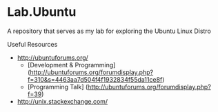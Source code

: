 # Lab.Ubuntu
A repository that serves as my lab for exploring the Ubuntu Linux Distro


Useful Resources
* http://ubuntuforums.org/
	* [Development & Programming] (http://ubuntuforums.org/forumdisplay.php?f=310&s=4463aa7d504f4f1932834f55da11ce8f)
	* [Programming Talk] (http://ubuntuforums.org/forumdisplay.php?f=39)
* http://unix.stackexchange.com/